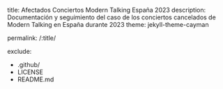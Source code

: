 title: Afectados Conciertos Modern Talking España 2023
description: Documentación y seguimiento del caso de los conciertos cancelados de Modern Talking en España durante 2023
theme: jekyll-theme-cayman

permalink: /:title/

exclude:
  - .github/
  - LICENSE
  - README.md
